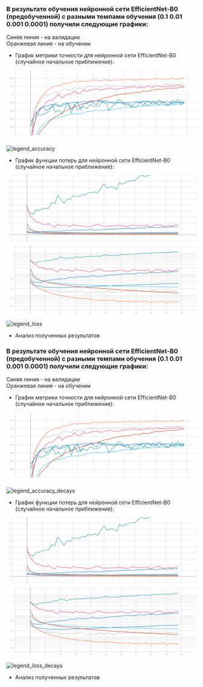 
### В результате обучения нейронной сети EfficientNet-B0 (предобученной) с разными темпами обучения (0.1 0.01 0.001 0.0001) получили следующие графики:  
Синяя линия - на валидации  
Оранжевая линия - на обучении  
* График метрики точности для нейронной сети EfficientNet-B0 (случайное начальное приближение):  
<img src="./epoch_categorical_accuracy_for_different_lr.svg">

![legend_accuracy](https://user-images.githubusercontent.com/59259102/111492129-77f97200-874d-11eb-963e-ec33367dd4a5.jpg)

* График функции потерь для нейронной сети EfficientNet-B0 (случайное начальное приближение):  


<img src="./epoch_loss_for_different_lr_1.svg">

<img src="./epoch_loss_for_different_lr.svg">


![legend_loss](https://user-images.githubusercontent.com/59259102/111492201-86e02480-874d-11eb-8213-10a1a49438bb.jpg)

* Анализ полученных результатов  


### В результате обучения нейронной сети EfficientNet-B0 (предобученной) с разными темпами обучения (0.1 0.01 0.001 0.0001) получили следующие графики:  
Синяя линия - на валидации  
Оранжевая линия - на обучении  
* График метрики точности для нейронной сети EfficientNet-B0 (случайное начальное приближение):  
<img src="./epoch_categorical_accuracy_for_different_lr.svg">

![legend_accuracy_decays](https://user-images.githubusercontent.com/59259102/111536220-06d0b380-877b-11eb-8467-e2fdf29862b5.jpg)

* График функции потерь для нейронной сети EfficientNet-B0 (случайное начальное приближение):  


<img src="./epoch_loss_for_different_lr_1.svg">

<img src="./epoch_loss_for_different_lr.svg">

![legend_loss_decays](https://user-images.githubusercontent.com/59259102/111536241-0d5f2b00-877b-11eb-8afd-c5455de0508d.jpg)

* Анализ полученных результатов  


